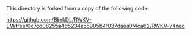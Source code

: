 
This directory is forked from a copy of the following code:

https://github.com/BlinkDL/RWKV-LM/tree/0c7cd08255a4d5234a55905b4f037daea0f4ca62/RWKV-v4neo
